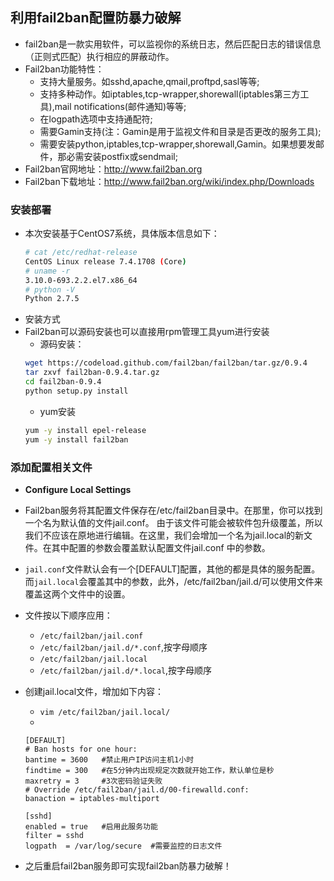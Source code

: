 ## 利用fail2ban配置防暴力破解
- fail2ban是一款实用软件，可以监视你的系统日志，然后匹配日志的错误信息（正则式匹配）执行相应的屏蔽动作。
- Fail2ban功能特性：
  - 支持大量服务。如sshd,apache,qmail,proftpd,sasl等等;
  - 支持多种动作。如iptables,tcp-wrapper,shorewall(iptables第三方工具),mail notifications(邮件通知)等等;
  - 在logpath选项中支持通配符;
  - 需要Gamin支持(注：Gamin是用于监视文件和目录是否更改的服务工具);
  - 需要安装python,iptables,tcp-wrapper,shorewall,Gamin。如果想要发邮件，那必需安装postfix或sendmail;
- Fail2ban官网地址：<http://www.fail2ban.org>
- Fail2ban下载地址：<http://www.fail2ban.org/wiki/index.php/Downloads>

### 安装部署
- 本次安装基于CentOS7系统，具体版本信息如下：
  ``` bash
  # cat /etc/redhat-release 
  CentOS Linux release 7.4.1708 (Core) 
  # uname -r
  3.10.0-693.2.2.el7.x86_64
  # python -V
  Python 2.7.5
  ```
- 安装方式
- Fail2ban可以源码安装也可以直接用rpm管理工具yum进行安装
  - 源码安装：
  ``` bash
  wget https://codeload.github.com/fail2ban/fail2ban/tar.gz/0.9.4
  tar zxvf fail2ban-0.9.4.tar.gz
  cd fail2ban-0.9.4
  python setup.py install
  ```
  - yum安装
  ``` bash
  yum -y install epel-release
  yum -y install fail2ban
  ```

### 添加配置相关文件
- **Configure Local Settings**
- Fail2ban服务将其配置文件保存在/etc/fail2ban目录中。在那里，你可以找到一个名为默认值的文件jail.conf。
  由于该文件可能会被软件包升级覆盖，所以我们不应该在原地进行编辑。在这里，我们会增加一个名为jail.local的新文件。在其中配置的参数会覆盖默认配置文件jail.conf
  中的参数。
- `jail.conf`文件默认会有一个[DEFAULT]配置，其他的都是具体的服务配置。而`jail.local`会覆盖其中的参数，此外，/etc/fail2ban/jail.d/可以使用文件来覆盖这两个文件中的设置。
- 文件按以下顺序应用：
  - `/etc/fail2ban/jail.conf`
  - `/etc/fail2ban/jail.d/*.conf`,按字母顺序
  - `/etc/fail2ban/jail.local`
  - `/etc/fail2ban/jail.d/*.local`,按字母顺序

- 创建jail.local文件，增加如下内容：
  - `vim /etc/fail2ban/jail.local/`
  -
  ``` local
  [DEFAULT]
  # Ban hosts for one hour:
  bantime = 3600   #禁止用户IP访问主机1小时
  findtime = 300   #在5分钟内出现规定次数就开始工作，默认单位是秒
  maxretry = 3     #3次密码验证失败
  # Override /etc/fail2ban/jail.d/00-firewalld.conf:
  banaction = iptables-multiport
  
  [sshd]
  enabled = true   #启用此服务功能
  filter = sshd    
  logpath  = /var/log/secure  #需要监控的日志文件
  ```
- 之后重启fail2ban服务即可实现fail2ban防暴力破解！
  
